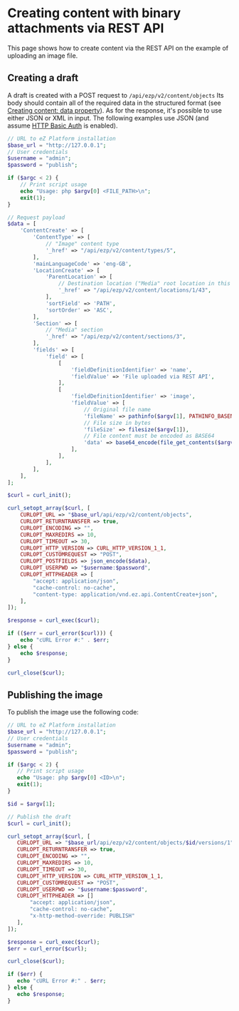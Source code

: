 # Creating content with binary attachments via REST API

This page shows how to create content via the REST API on the example of uploading an image file.

## Creating a draft

A draft is created with a POST request to `/api/ezp/v2/content/objects`
Its body should contain all of the required data in the structured format (see [Creating content: data property](../api/field_type_reference/#creating-content-data-property)).
As for the response, it's possible to use either JSON or XML in input.
The following examples use JSON (and assume [HTTP Basic Auth](../api/general_rest_usage/#http-basic-authentication) is enabled).

``` php
// URL to eZ Platform installation
$base_url = "http://127.0.0.1";
// User credentials
$username = "admin";
$password = "publish";

if ($argc < 2) {
    // Print script usage
    echo "Usage: php $argv[0] <FILE_PATH>\n";
    exit(1);
}

// Request payload
$data = [
    'ContentCreate' => [
        'ContentType' => [
            // "Image" content type
            '_href' => "/api/ezp/v2/content/types/5",
        ],
        'mainLanguageCode' => 'eng-GB',
        'LocationCreate' => [
            'ParentLocation' => [
                // Destination location ("Media" root location in this case)
                '_href' => "/api/ezp/v2/content/locations/1/43",
            ],
            'sortField' => 'PATH',
            'sortOrder' => 'ASC',
        ],
        'Section' => [
            // "Media" section
            '_href' => "/api/ezp/v2/content/sections/3",
        ],
        'fields' => [
            'field' => [
                [
                    'fieldDefinitionIdentifier' => 'name',
                    'fieldValue' => 'File uploaded via REST API',
                ],
                [
                    'fieldDefinitionIdentifier' => 'image',
                    'fieldValue' => [
                        // Original file name
                        'fileName' => pathinfo($argv[1], PATHINFO_BASENAME),
                        // File size in bytes
                        'fileSize' => filesize($argv[1]),
                        // File content must be encoded as BASE64
                        'data' => base64_encode(file_get_contents($argv[1])),
                    ],
                ],
            ],
        ],
    ],
];

$curl = curl_init();

curl_setopt_array($curl, [
    CURLOPT_URL => "$base_url/api/ezp/v2/content/objects",
    CURLOPT_RETURNTRANSFER => true,
    CURLOPT_ENCODING => "",
    CURLOPT_MAXREDIRS => 10,
    CURLOPT_TIMEOUT => 30,
    CURLOPT_HTTP_VERSION => CURL_HTTP_VERSION_1_1,
    CURLOPT_CUSTOMREQUEST => "POST",
    CURLOPT_POSTFIELDS => json_encode($data),
    CURLOPT_USERPWD => "$username:$password",
    CURLOPT_HTTPHEADER => [
        "accept: application/json",
        "cache-control: no-cache",
        "content-type: application/vnd.ez.api.ContentCreate+json",
    ],
]);

$response = curl_exec($curl);

if (($err = curl_error($curl))) {
    echo "cURL Error #:" . $err;
} else {
    echo $response;
}

curl_close($curl);
```

## Publishing the image

To publish the image use the following code:

``` php
// URL to eZ Platform installation
$base_url = "http://127.0.0.1";
// User credentials
$username = "admin";
$password = "publish";

if ($argc < 2) {
   // Print script usage
   echo "Usage: php $argv[0] <ID>\n";
   exit(1);
}

$id = $argv[1];

// Publish the draft
$curl = curl_init();

curl_setopt_array($curl, [
   CURLOPT_URL => "$base_url/api/ezp/v2/content/objects/$id/versions/1",
   CURLOPT_RETURNTRANSFER => true,
   CURLOPT_ENCODING => "",
   CURLOPT_MAXREDIRS => 10,
   CURLOPT_TIMEOUT => 30,
   CURLOPT_HTTP_VERSION => CURL_HTTP_VERSION_1_1,
   CURLOPT_CUSTOMREQUEST => "POST",
   CURLOPT_USERPWD => "$username:$password",
   CURLOPT_HTTPHEADER => []
       "accept: application/json",
       "cache-control: no-cache",
       "x-http-method-override: PUBLISH"
   ],
]);

$response = curl_exec($curl);
$err = curl_error($curl);

curl_close($curl);

if ($err) {
   echo "cURL Error #:" . $err;
} else {
   echo $response;
}
```
